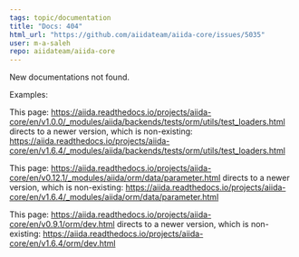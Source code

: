 ```yaml
---
tags: topic/documentation
title: "Docs: 404"
html_url: "https://github.com/aiidateam/aiida-core/issues/5035"
user: m-a-saleh
repo: aiidateam/aiida-core
---
```


New documentations not found.

Examples:

This page:
https://aiida.readthedocs.io/projects/aiida-core/en/v1.0.0/_modules/aiida/backends/tests/orm/utils/test_loaders.html
directs to a newer version, which is non-existing:
https://aiida.readthedocs.io/projects/aiida-core/en/v1.6.4/_modules/aiida/backends/tests/orm/utils/test_loaders.html


This page:
https://aiida.readthedocs.io/projects/aiida-core/en/v0.12.1/_modules/aiida/orm/data/parameter.html
directs to a newer version, which is non-existing:
https://aiida.readthedocs.io/projects/aiida-core/en/v1.6.4/_modules/aiida/orm/data/parameter.html


This page:
https://aiida.readthedocs.io/projects/aiida-core/en/v0.9.1/orm/dev.html
directs to a newer version, which is non-existing:
https://aiida.readthedocs.io/projects/aiida-core/en/v1.6.4/orm/dev.html

